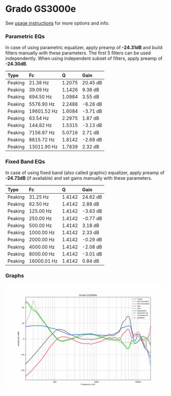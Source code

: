 # Grado GS3000e
See [usage instructions](https://github.com/jaakkopasanen/AutoEq#usage) for more options and info.

### Parametric EQs
In case of using parametric equalizer, apply preamp of **-24.31dB** and build filters manually
with these parameters. The first 5 filters can be used independently.
When using independent subset of filters, apply preamp of **-24.30dB**.

| Type    | Fc          |      Q | Gain     |
|:--------|:------------|:-------|:---------|
| Peaking | 21.38 Hz    | 1.2075 | 20.45 dB |
| Peaking | 39.09 Hz    | 1.1426 | 9.38 dB  |
| Peaking | 694.50 Hz   | 1.0984 | 3.55 dB  |
| Peaking | 5576.90 Hz  | 2.2488 | -6.28 dB |
| Peaking | 19601.52 Hz | 1.6084 | -3.71 dB |
| Peaking | 63.54 Hz    | 2.2975 | 1.87 dB  |
| Peaking | 144.82 Hz   | 1.5315 | -3.13 dB |
| Peaking | 7156.97 Hz  | 5.0716 | 2.71 dB  |
| Peaking | 8815.72 Hz  | 1.8142 | -2.68 dB |
| Peaking | 13011.90 Hz | 1.7839 | 2.32 dB  |

### Fixed Band EQs
In case of using fixed band (also called graphic) equalizer, apply preamp of **-24.73dB**
(if available) and set gains manually with these parameters.

| Type    | Fc          |      Q | Gain     |
|:--------|:------------|:-------|:---------|
| Peaking | 31.25 Hz    | 1.4142 | 24.62 dB |
| Peaking | 62.50 Hz    | 1.4142 | 2.88 dB  |
| Peaking | 125.00 Hz   | 1.4142 | -3.63 dB |
| Peaking | 250.00 Hz   | 1.4142 | -0.77 dB |
| Peaking | 500.00 Hz   | 1.4142 | 3.18 dB  |
| Peaking | 1000.00 Hz  | 1.4142 | 2.33 dB  |
| Peaking | 2000.00 Hz  | 1.4142 | -0.29 dB |
| Peaking | 4000.00 Hz  | 1.4142 | -2.08 dB |
| Peaking | 8000.00 Hz  | 1.4142 | -3.01 dB |
| Peaking | 16000.01 Hz | 1.4142 | 0.84 dB  |

### Graphs
![](./Grado%20GS3000e.png)